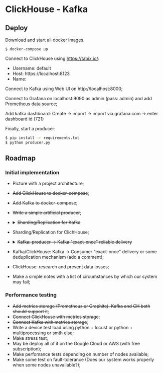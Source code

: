 # ClickHouse - Kafka

## Deploy

Download and start all docker images.

```
$ docker-compose up
```

Connect to ClickHouse using https://tabix.io/:
- Username: default
- Host: https://localhost:8123
- Name: <choose any>
  
Connect to Kafka using Web UI on http://localhost:8000;

Connect to Grafana on localhost:9090 as admin (pass: admin) and add Prometheus data source;

Add kafka dashboard:
Create -> import -> import via grafana.com -> enter dashboard id (721)


Finally, start a producer:

```sh
$ pip install -r requirements.txt
$ python producer.py
```

## Roadmap

### Initial implementation

- Picture with a project architecture;

- ~~Add ClickHouse to docker-compose~~;
- ~~Add Kafka to docker-compose~~;
- ~~Write a simple artificial producer~~;

- <details><summary><strike>Sharding/Replication for Kafka</strike></summary>

  Sharding is implemented by partitioning Kafka topics and is specified by `partitions` parameter. Replication is specified by `replication factor` - how many   replicas should be distributed across available nodes. 

  Links:
  - How replication works in Kafka: https://kafka.apache.org/documentation/#replication
  </details>

- Sharding/Replication for ClichHouse;
- <details><summary><strike>Kafka: producer -> Kafka "exact-once" reliable delivery</strike></summary>

  The reliability/durability is ensured by KafkaProducer `acks` parameter, which specify the number of required acknowledgemets from Kafka nodes. See: https://kafka-python.readthedocs.io/en/master/apidoc/KafkaProducer.html#kafka.KafkaProducer

  > The number of acknowledgments the producer requires the leader to have received before considering a request complete. This controls the durability of records that are sent. ...

  The "exact-once" delivery sematics supported by "idempotence" parameter, which force Kafka to make deduplication of messages. Links: 
  - https://kafka.apache.org/documentation/#semantics (Since 0.11.0.0, the Kafka producer also supports an idempotent delivery option which guarantees that resending will not result in duplicate entries in the log);
  - https://www.cloudkarafka.com/blog/2019-04-10-apache-kafka-idempotent-producer-avoiding-message-duplication.html

  </details>

- Kafka/ClickHouse: Kafka -> Consumer "exact-once" delivery or some deduplication mechanism (add a comment);
- ClickHouse: research and prevent data losses;
- Make a simple notes with a list of circumstances by which our system may fail;

### Performance testing
- ~~Add metrics storage (Prometheus or Graphite). Kafka and CH both should support it~~;
- ~~Connect ClickHouse with metrics storage~~;
- ~~Connect Kafka with metrics storage~~;
- Write a device test load using python + locust or python + multiprocessing or smth else;
- Make stress test;
- May be deploy all of it on the Google Cloud or AWS (with free subscription);
- Make perfomance tests depending on number of nodes available;
- Make some test on fault-tolerance (Does our system works properly when some nodes unavailable?);

